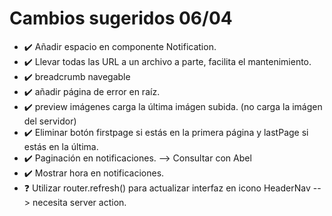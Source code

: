 # Cambios sugeridos 06/04

- ✔️ Añadir espacio en componente Notification.
- ✔️ Llevar todas las URL a un archivo a parte, facilita el mantenimiento.
- ✔️ breadcrumb navegable
- ✔️ añadir página de error en raíz.
- ✔️ preview imágenes carga la última imágen subida. (no carga la imágen del servidor)
- ✔️ Eliminar botón firstpage si estás en la primera página y lastPage si estás en la última.
- ✔️ Paginación en notificaciones. --> Consultar con Abel
- ✔️ Mostrar hora en notificaciones.
- ❓ Utilizar router.refresh() para actualizar interfaz en icono HeaderNav --> necesita server action.
